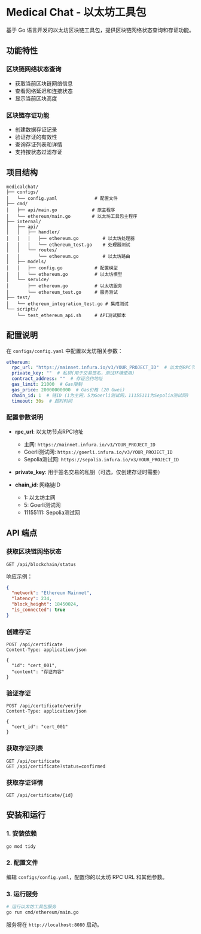 # Medical Chat - 以太坊工具包

基于 Go 语言开发的以太坊区块链工具包，提供区块链网络状态查询和存证功能。

## 功能特性

### 区块链网络状态查询
- 获取当前区块链网络信息
- 查看网络延迟和连接状态
- 显示当前区块高度

### 区块链存证功能
- 创建数据存证记录
- 验证存证的有效性
- 查询存证列表和详情
- 支持按状态过滤存证

## 项目结构

```
medicalchat/
├── configs/
│   └── config.yaml              # 配置文件
├── cmd/
│   ├── api/main.go             # 原主程序
│   └── ethereum/main.go        # 以太坊工具包主程序
├── internal/
│   ├── api/
│   │   ├── handler/
│   │   │   ├── ethereum.go         # 以太坊处理器
│   │   │   └── ethereum_test.go    # 处理器测试
│   │   └── routes/
│   │       └── ethereum.go         # 以太坊路由
│   ├── models/
│   │   ├── config.go            # 配置模型
│   │   └── ethereum.go          # 以太坊模型
│   └── service/
│       ├── ethereum.go          # 以太坊服务
│       └── ethereum_test.go     # 服务测试
├── test/
│   └── ethereum_integration_test.go # 集成测试
└── scripts/
    └── test_ethereum_api.sh     # API测试脚本
```

## 配置说明

在 `configs/config.yaml` 中配置以太坊相关参数：

```yaml
ethereum:
  rpc_url: "https://mainnet.infura.io/v3/YOUR_PROJECT_ID"  # 以太坊RPC节点地址
  private_key: ""  # 私钥(用于交易签名，测试环境使用)
  contract_address: ""  # 存证合约地址
  gas_limit: 21000  # Gas限制
  gas_price: 20000000000  # Gas价格 (20 Gwei)
  chain_id: 1  # 链ID (1为主网，5为Goerli测试网，11155111为Sepolia测试网)
  timeout: 30s  # 超时时间
```

### 配置参数说明

- **rpc_url**: 以太坊节点RPC地址
  - 主网: `https://mainnet.infura.io/v3/YOUR_PROJECT_ID`
  - Goerli测试网: `https://goerli.infura.io/v3/YOUR_PROJECT_ID`
  - Sepolia测试网: `https://sepolia.infura.io/v3/YOUR_PROJECT_ID`
  
- **private_key**: 用于签名交易的私钥（可选，仅创建存证时需要）

- **chain_id**: 网络链ID
  - 1: 以太坊主网
  - 5: Goerli测试网
  - 11155111: Sepolia测试网

## API 端点

### 获取区块链网络状态
```http
GET /api/blockchain/status
```

响应示例：
```json
{
  "network": "Ethereum Mainnet",
  "latency": 234,
  "block_height": 18450024,
  "is_connected": true
}
```

### 创建存证
```http
POST /api/certificate
Content-Type: application/json

{
  "id": "cert_001",
  "content": "存证内容"
}
```

### 验证存证
```http
POST /api/certificate/verify
Content-Type: application/json

{
  "cert_id": "cert_001"
}
```

### 获取存证列表
```http
GET /api/certificate
GET /api/certificate?status=confirmed
```

### 获取存证详情
```http
GET /api/certificate/{id}
```

## 安装和运行

### 1. 安装依赖
```bash
go mod tidy
```

### 2. 配置文件
编辑 `configs/config.yaml`，配置你的以太坊 RPC URL 和其他参数。

### 3. 运行服务
```bash
# 运行以太坊工具包服务
go run cmd/ethereum/main.go
```

服务将在 `http://localhost:8080` 启动。